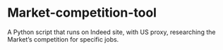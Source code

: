 # Market-competition-tool
A Python script that runs on Indeed site, with US proxy, researching the Market’s competition for specific jobs.
